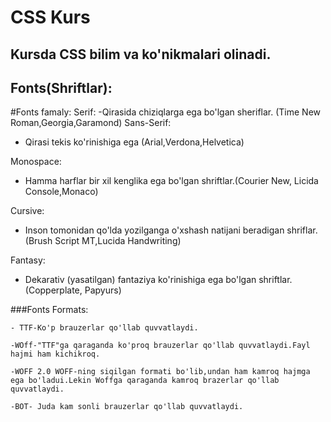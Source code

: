 # CSS Kurs

## Kursda CSS bilim va ko'nikmalari olinadi.

## Fonts(Shriftlar):

#Fonts famaly:
Serif:
-Qirasida chiziqlarga ega bo'lgan sheriflar. (Time New Roman,Georgia,Garamond)
Sans-Serif:

-   Qirasi tekis ko'rinishiga ega (Arial,Verdona,Helvetica)

Monospace:

-   Hamma harflar bir xil kenglika ega bo'lgan shriftlar.(Courier New, Licida Console,Monaco)

Cursive:

-   Inson tomonidan qo'lda yozilganga o'xshash natijani beradigan shriflar. (Brush Script MT,Lucida Handwriting)

Fantasy:

-   Dekarativ (yasatilgan) fantaziya ko'rinishiga ega bo'lgan shriftlar. (Copperplate, Papyurs)

###Fonts Formats:

    - TTF-Ko'p brauzerlar qo'llab quvvatlaydi.

    -WOff-"TTF"ga qaraganda ko'proq brauzerlar qo'llab quvvatlaydi.Fayl hajmi ham kichikroq.

    -WOFF 2.0 WOFF-ning siqilgan formati bo'lib,undan ham kamroq hajmga ega bo'ladui.Lekin Woffga qaraganda kamroq brazerlar qo'llab quvvatlaydi.

    -BOT- Juda kam sonli brauzerlar qo'llab quvvatlaydi.
